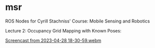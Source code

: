 # msr
ROS Nodes for Cyrill Stachniss' Course: Mobile Sensing and Robotics 

Lecture 2: Occupancy Grid Mapping with Known Poses:  

[Screencast from 2023-04-28 18-30-59.webm](https://user-images.githubusercontent.com/8800389/235264580-b74b44ac-5f83-4713-8420-043279762169.webm)
